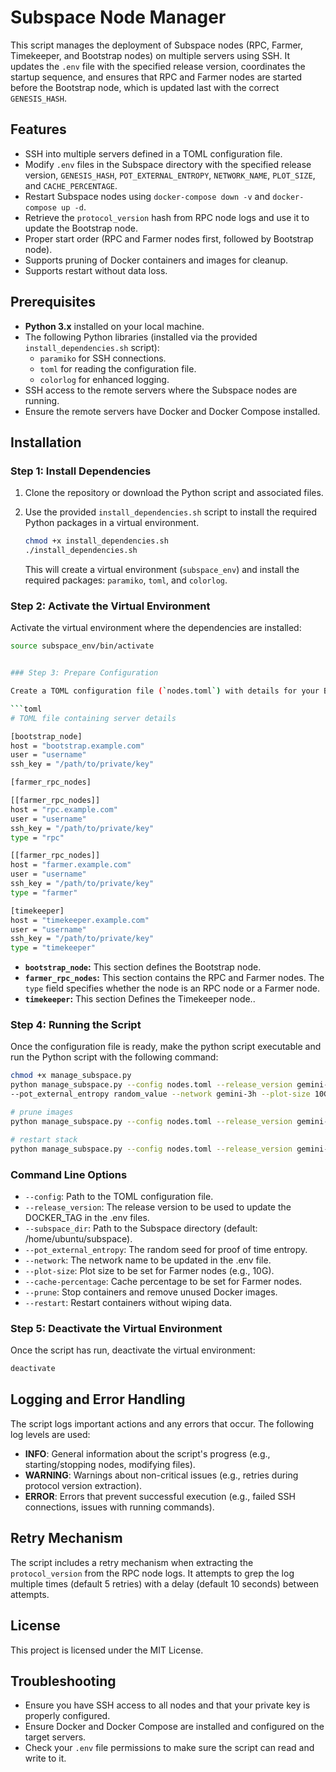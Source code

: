# Subspace Node Manager

This script manages the deployment of Subspace nodes (RPC, Farmer, Timekeeper, and Bootstrap nodes) on multiple servers using SSH. It updates the `.env` file with the specified release version, coordinates the startup sequence, and ensures that RPC and Farmer nodes are started before the Bootstrap node, which is updated last with the correct `GENESIS_HASH`.

## Features

- SSH into multiple servers defined in a TOML configuration file.
- Modify `.env` files in the Subspace directory with the specified release version, `GENESIS_HASH`, `POT_EXTERNAL_ENTROPY`, `NETWORK_NAME`, `PLOT_SIZE`, and `CACHE_PERCENTAGE`.
- Restart Subspace nodes using `docker-compose down -v` and `docker-compose up -d`.
- Retrieve the `protocol_version` hash from RPC node logs and use it to update the Bootstrap node.
- Proper start order (RPC and Farmer nodes first, followed by Bootstrap node).
- Supports pruning of Docker containers and images for cleanup.
- Supports restart without data loss.

## Prerequisites

- **Python 3.x** installed on your local machine.
- The following Python libraries (installed via the provided `install_dependencies.sh` script):
  - `paramiko` for SSH connections.
  - `toml` for reading the configuration file.
  - `colorlog` for enhanced logging.
- SSH access to the remote servers where the Subspace nodes are running.
- Ensure the remote servers have Docker and Docker Compose installed.

## Installation

### Step 1: Install Dependencies

1. Clone the repository or download the Python script and associated files.
2. Use the provided `install_dependencies.sh` script to install the required Python packages in a virtual environment.

    ```bash
    chmod +x install_dependencies.sh
    ./install_dependencies.sh
    ```

    This will create a virtual environment (`subspace_env`) and install the required packages: `paramiko`, `toml`, and `colorlog`.

### Step 2: Activate the Virtual Environment

Activate the virtual environment where the dependencies are installed:

```bash
source subspace_env/bin/activate


### Step 3: Prepare Configuration

Create a TOML configuration file (`nodes.toml`) with details for your Bootstrap, RPC, and Farmer nodes. The file should look like this:

```toml
# TOML file containing server details

[bootstrap_node]
host = "bootstrap.example.com"
user = "username"
ssh_key = "/path/to/private/key"

[farmer_rpc_nodes]

[[farmer_rpc_nodes]]
host = "rpc.example.com"
user = "username"
ssh_key = "/path/to/private/key"
type = "rpc"

[[farmer_rpc_nodes]]
host = "farmer.example.com"
user = "username"
ssh_key = "/path/to/private/key"
type = "farmer"

[timekeeper]
host = "timekeeper.example.com"
user = "username"
ssh_key = "/path/to/private/key"
type = "timekeeper"

```

- **`bootstrap_node`:** This section defines the Bootstrap node.
- **`farmer_rpc_nodes`:** This section contains the RPC and Farmer nodes. The `type` field specifies whether the node is an RPC node or a Farmer node.
- **`timekeeper`:** This section Defines the Timekeeper node..

### Step 4: Running the Script

Once the configuration file is ready, make the python script executable and run the Python script with the following command:

```bash
chmod +x manage_subspace.py
python manage_subspace.py --config nodes.toml --release_version gemini-3h-2024-sep-17 --subspace_dir /home/ubuntu/subspace/subspace \
--pot_external_entropy random_value --network gemini-3h --plot-size 10G --cache-percentage 15

# prune images
python manage_subspace.py --config nodes.toml --release_version gemini-3h-2024-sep-17 --subspace_dir /home/ubuntu/subspace/subspace --prune

# restart stack
python manage_subspace.py --config nodes.toml --release_version gemini-3h-2024-sep-17 --subspace_dir /home/ubuntu/subspace/subspace --restart

```

### Command Line Options

- `--config`: Path to the TOML configuration file.
- `--release_version`: The release version to be used to update the DOCKER_TAG in the .env files.
- `--subspace_dir`: Path to the Subspace directory (default: /home/ubuntu/subspace).
- `--pot_external_entropy`: The random seed for proof of time entropy.
- `--network`: The network name to be updated in the .env file.
- `--plot-size`: Plot size to be set for Farmer nodes (e.g., 10G).
- `--cache-percentage`: Cache percentage to be set for Farmer nodes.
- `--prune`: Stop containers and remove unused Docker images.
- `--restart`: Restart containers without wiping data.

### Step 5: Deactivate the Virtual Environment

Once the script has run, deactivate the virtual environment:

```bash
deactivate
```

## Logging and Error Handling

The script logs important actions and any errors that occur. The following log levels are used:

- **INFO**: General information about the script's progress (e.g., starting/stopping nodes, modifying files).
- **WARNING**: Warnings about non-critical issues (e.g., retries during protocol version extraction).
- **ERROR**: Errors that prevent successful execution (e.g., failed SSH connections, issues with running commands).

## Retry Mechanism

The script includes a retry mechanism when extracting the `protocol_version` from the RPC node logs. It attempts to grep the log multiple times (default 5 retries) with a delay (default 10 seconds) between attempts.

## License

This project is licensed under the MIT License.

## Troubleshooting

- Ensure you have SSH access to all nodes and that your private key is properly configured.
- Ensure Docker and Docker Compose are installed and configured on the target servers.
- Check your `.env` file permissions to make sure the script can read and write to it.
